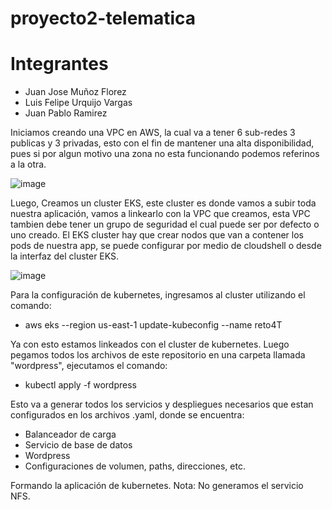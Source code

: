 # proyecto2-telematica
# Integrantes
- Juan Jose Muñoz Florez
- Luis Felipe Urquijo Vargas
- Juan Pablo Ramirez

Iniciamos creando una VPC en AWS, la cual va a tener 6 sub-redes 3 publicas y 3 privadas, esto con el fin de mantener una alta disponibilidad,
pues si por algun motivo una zona no esta funcionando podemos referinos a la otra.

![image](https://github.com/juanvx6/reto4Topicos/assets/96350704/d09f4da1-b467-4f13-87dd-7f467e51ab6e)

Luego, Creamos un cluster EKS, este cluster es donde vamos a subir toda nuestra aplicación, vamos a linkearlo con la VPC que creamos, esta VPC 
tambien debe tener un grupo de seguridad el cual puede ser por defecto o uno creado. El EKS cluster hay que crear nodos que van a contener los 
pods de nuestra app, se puede configurar por medio de cloudshell o desde la interfaz del cluster EKS.

![image](https://github.com/juanvx6/reto4Topicos/assets/96350704/4c0a044b-b59f-4494-8a98-50f6a5e8991d)

Para la configuración de kubernetes, ingresamos al cluster utilizando el comando:
- aws eks --region us-east-1 update-kubeconfig --name reto4T

Ya con esto estamos linkeados con el cluster de kubernetes.
Luego pegamos todos los archivos de este repositorio en una carpeta llamada "wordpress", ejecutamos el comando:

- kubectl apply -f wordpress

Esto va a generar todos los servicios y despliegues necesarios que estan configurados en los archivos .yaml, donde se encuentra:

- Balanceador de carga
- Servicio de base de datos
- Wordpress
- Configuraciones de volumen, paths, direcciones, etc.

Formando la aplicación de kubernetes.
Nota: No generamos el servicio NFS.
